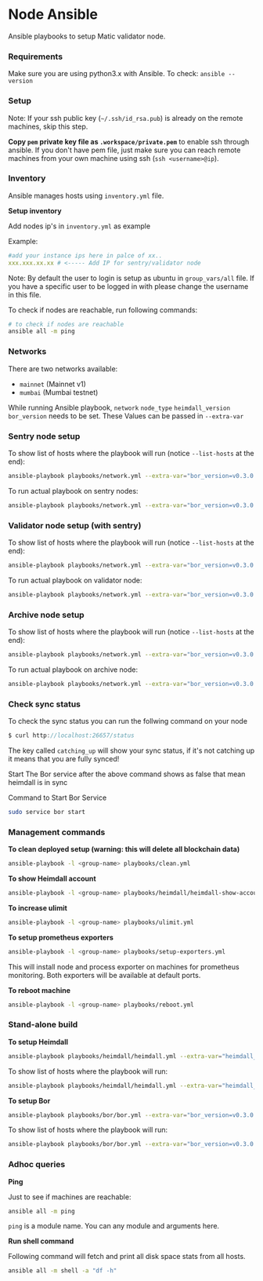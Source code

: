 # Node Ansible

Ansible playbooks to setup Matic validator node.

### Requirements

Make sure you are using python3.x with Ansible. To check: `ansible --version` 

### Setup

Note: If your ssh public key (`~/.ssh/id_rsa.pub`) is already on the remote machines, skip this step.

**Copy `pem` private key file as `.workspace/private.pem`** to enable ssh through ansible. If you don't have pem file, just make sure you can reach remote machines from your own machine using ssh (`ssh <username>@ip`). 

### Inventory

Ansible manages hosts using `inventory.yml` file.

**Setup inventory**

Add nodes ip's in `inventory.yml` as example

Example:

```yml
#add your instance ips here in palce of xx..
xxx.xxx.xx.xx # <----- Add IP for sentry/validator node

```

Note: By default the user to login is setup as ubuntu in `group_vars/all` file. If you have a specific user to be logged in with please change the username in this file.

To check if nodes are reachable, run following commands:

```bash
# to check if nodes are reachable
ansible all -m ping
```

### Networks

There are two networks available:

* `mainnet` (Mainnet v1)
* `mumbai` (Mumbai testnet)

While running Ansible playbook, `network` `node_type` `heimdall_version` `bor_version` needs to be set. These Values can be passed in `--extra-var`

### Sentry node setup

To show list of hosts where the playbook will run (notice `--list-hosts` at the end):

```bash
ansible-playbook playbooks/network.yml --extra-var="bor_version=v0.3.0 heimdall_version=v0.3.0 network=mainnet node_type=sentry" --list-hosts
```

To run actual playbook on sentry nodes:

```bash
ansible-playbook playbooks/network.yml --extra-var="bor_version=v0.3.0 heimdall_version=v0.3.0 network=mainnet node_type=sentry"
```

### Validator node setup (with sentry)

To show list of hosts where the playbook will run (notice `--list-hosts` at the end):

```bash
ansible-playbook playbooks/network.yml --extra-var="bor_version=v0.3.0 heimdall_version=v0.3.0 network=mainnet node_type=validator" --list-hosts
```

To run actual playbook on validator node:

```bash
ansible-playbook playbooks/network.yml --extra-var="bor_version=v0.3.0 heimdall_version=v0.3.0 network=mainnet node_type=validator"
```

### Archive node setup 

To show list of hosts where the playbook will run (notice `--list-hosts` at the end):

```bash
ansible-playbook playbooks/network.yml --extra-var="bor_version=v0.3.0 heimdall_version=v0.3.0 network=mainnet node_type=archive" --list-hosts
```

To run actual playbook on archive node:

```bash
ansible-playbook playbooks/network.yml --extra-var="bor_version=v0.3.0 heimdall_version=v0.3.0 network=mainnet node_type=archive"
```

### Check sync status

To check the sync status you can run the follwing command on your node

```js
$ curl http://localhost:26657/status
```

The key called `catching_up` will show your sync status, if it's not catching up it means that you are fully synced!

Start The Bor service after the above command shows as false that mean heimdall is in sync

Command to Start Bor Service
```bash
sudo service bor start
```
### Management commands

**To clean deployed setup (warning: this will delete all blockchain data)**

```bash
ansible-playbook -l <group-name> playbooks/clean.yml
```

**To show Heimdall account**

```bash
ansible-playbook -l <group-name> playbooks/heimdall/heimdall-show-account.yml
```

**To increase ulimit**

```bash
ansible-playbook -l <group-name> playbooks/ulimit.yml
```

**To setup prometheus exporters**

```bash
ansible-playbook -l <group-name> playbooks/setup-exporters.yml
```

This will install node and process exporter on machines for prometheus monitoring. Both exporters will be available at default ports.

**To reboot machine**

```bash
ansible-playbook -l <group-name> playbooks/reboot.yml
```

### Stand-alone build

**To setup Heimdall**

```bash
ansible-playbook playbooks/heimdall/heimdall.yml --extra-var="heimdall_version=v0.3.0 network=mainnet node_type=sentry"
```

To show list of hosts where the playbook will run:

```bash
ansible-playbook playbooks/heimdall/heimdall.yml --extra-var="heimdall_version=v0.3.0 network=mainnet node_type=sentry" --list-hosts
```

**To setup Bor**

```bash
ansible-playbook playbooks/bor/bor.yml --extra-var="bor_version=v0.3.0 network=mainnet node_type=sentry"
```

To show list of hosts where the playbook will run:

```bash
ansible-playbook playbooks/bor/bor.yml --extra-var="bor_version=v0.3.0 network=mainnet node_type=sentry" --list-hosts
```

### Adhoc queries

**Ping**

Just to see if machines are reachable:

```bash
ansible all -m ping
```

`ping` is a module name. You can any module and arguments here.

**Run shell command**

Following command will fetch and print all disk space stats from all hosts.


```bash
ansible all -m shell -a "df -h"
```
